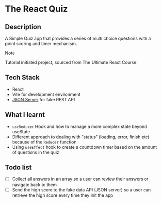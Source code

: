 # The React Quiz

## Description

A Simple Quiz app that provides a series of multi choice questions with a point scoring and timer mechanism.

> [!NOTE]
> Tutorial initiated project, sourced from The Ultimate React Course

## Tech Stack

- React
- Vite for development environment
- [JSON Server][1] for fake REST API

## What I learnt

- `useReducer` Hook and how to manage a more complex state beyond useState
- Different approach to dealing with "status" (loading, error, finish etc) because of the `Reducer` function
- Using `useEffect` hook to create a countdown timer based on the amount of questions in the quiz

## Todo list

- [ ] Collect all answers in an array so a user can review their answers or navigate back to them
- [ ] Send the high score to the fake data API (JSON server) so a user can retrieve the high score every time they init the app

[1]: https://www.npmjs.com/package/json-server/v/0.17.4
